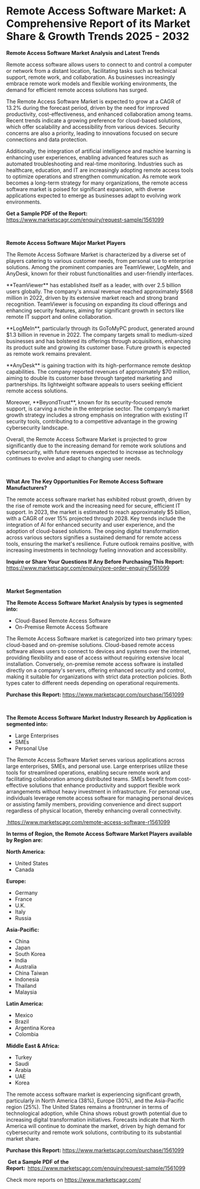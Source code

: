 <p><h1>Remote Access Software Market: A Comprehensive Report of its Market Share & Growth Trends 2025 - 2032</h1></p><p><strong>Remote Access Software Market Analysis and Latest Trends</strong></p>
<p><p>Remote access software allows users to connect to and control a computer or network from a distant location, facilitating tasks such as technical support, remote work, and collaboration. As businesses increasingly embrace remote work models and flexible working environments, the demand for efficient remote access solutions has surged.</p><p>The Remote Access Software Market is expected to grow at a CAGR of 13.2% during the forecast period, driven by the need for improved productivity, cost-effectiveness, and enhanced collaboration among teams. Recent trends indicate a growing preference for cloud-based solutions, which offer scalability and accessibility from various devices. Security concerns are also a priority, leading to innovations focused on secure connections and data protection.</p><p>Additionally, the integration of artificial intelligence and machine learning is enhancing user experiences, enabling advanced features such as automated troubleshooting and real-time monitoring. Industries such as healthcare, education, and IT are increasingly adopting remote access tools to optimize operations and strengthen communication. As remote work becomes a long-term strategy for many organizations, the remote access software market is poised for significant expansion, with diverse applications expected to emerge as businesses adapt to evolving work environments.</p></p>
<p><strong>Get a Sample PDF of the Report:&nbsp;</strong> <a href="https://www.marketscagr.com/enquiry/request-sample/1561099?utm_campaign=2383&utm_medium=2&utm_source=Github&utm_content=ia&utm_term=09032025&utm_id=remote-access-software">https://www.marketscagr.com/enquiry/request-sample/1561099</a></p>
<p>&nbsp;</p>
<p><strong>Remote Access Software Major Market Players</strong></p>
<p><p>The Remote Access Software Market is characterized by a diverse set of players catering to various customer needs, from personal use to enterprise solutions. Among the prominent companies are TeamViewer, LogMeIn, and AnyDesk, known for their robust functionalities and user-friendly interfaces.</p><p>**TeamViewer** has established itself as a leader, with over 2.5 billion users globally. The company's annual revenue reached approximately $568 million in 2022, driven by its extensive market reach and strong brand recognition. TeamViewer is focusing on expanding its cloud offerings and enhancing security features, aiming for significant growth in sectors like remote IT support and online collaboration.</p><p>**LogMeIn**, particularly through its GoToMyPC product, generated around $1.3 billion in revenue in 2022. The company targets small to medium-sized businesses and has bolstered its offerings through acquisitions, enhancing its product suite and growing its customer base. Future growth is expected as remote work remains prevalent.</p><p>**AnyDesk** is gaining traction with its high-performance remote desktop capabilities. The company reported revenues of approximately $70 million, aiming to double its customer base through targeted marketing and partnerships. Its lightweight software appeals to users seeking efficient remote access solutions.</p><p>Moreover, **BeyondTrust**, known for its security-focused remote support, is carving a niche in the enterprise sector. The company’s market growth strategy includes a strong emphasis on integration with existing IT security tools, contributing to a competitive advantage in the growing cybersecurity landscape.</p><p>Overall, the Remote Access Software Market is projected to grow significantly due to the increasing demand for remote work solutions and cybersecurity, with future revenues expected to increase as technology continues to evolve and adapt to changing user needs.</p></p>
<p>&nbsp;</p>
<p><strong>What Are The Key Opportunities For Remote Access Software Manufacturers?</strong></p>
<p><p>The remote access software market has exhibited robust growth, driven by the rise of remote work and the increasing need for secure, efficient IT support. In 2023, the market is estimated to reach approximately $5 billion, with a CAGR of over 15% projected through 2028. Key trends include the integration of AI for enhanced security and user experience, and the adoption of cloud-based solutions. The ongoing digital transformation across various sectors signifies a sustained demand for remote access tools, ensuring the market's resilience. Future outlook remains positive, with increasing investments in technology fueling innovation and accessibility.</p></p>
<p><strong>Inquire or Share Your Questions If Any Before Purchasing This Report:</strong> <a href="https://www.marketscagr.com/enquiry/pre-order-enquiry/1561099?utm_campaign=2383&utm_medium=2&utm_source=Github&utm_content=ia&utm_term=09032025&utm_id=remote-access-software">https://www.marketscagr.com/enquiry/pre-order-enquiry/1561099</a></p>
<p>&nbsp;</p>
<p><strong>Market Segmentation</strong></p>
<p><strong>The Remote Access Software Market Analysis by types is segmented into:</strong></p>
<p><ul><li>Cloud-Based Remote Access Software</li><li>On-Premise Remote Access Software</li></ul></p>
<p><p>The Remote Access Software market is categorized into two primary types: cloud-based and on-premise solutions. Cloud-based remote access software allows users to connect to devices and systems over the internet, providing flexibility and ease of access without requiring extensive local installation. Conversely, on-premise remote access software is installed directly on a company's servers, offering enhanced security and control, making it suitable for organizations with strict data protection policies. Both types cater to different needs depending on operational requirements.</p></p>
<p><strong>Purchase this Report:&nbsp;</strong><a href="https://www.marketscagr.com/purchase/1561099?utm_campaign=2383&utm_medium=2&utm_source=Github&utm_content=ia&utm_term=09032025&utm_id=remote-access-software">https://www.marketscagr.com/purchase/1561099</a></p>
<p>&nbsp;</p>
<p><strong>The Remote Access Software Market Industry Research by Application is segmented into:</strong></p>
<p><ul><li>Large Enterprises</li><li>SMEs</li><li>Personal Use</li></ul></p>
<p><p>The Remote Access Software Market serves various applications across large enterprises, SMEs, and personal use. Large enterprises utilize these tools for streamlined operations, enabling secure remote work and facilitating collaboration among distributed teams. SMEs benefit from cost-effective solutions that enhance productivity and support flexible work arrangements without heavy investment in infrastructure. For personal use, individuals leverage remote access software for managing personal devices or assisting family members, providing convenience and direct support regardless of physical location, thereby enhancing overall connectivity.</p></p>
<p><a href="https://www.marketscagr.com/remote-access-software-r1561099?utm_campaign=2383&utm_medium=2&utm_source=Github&utm_content=ia&utm_term=09032025&utm_id=remote-access-software">&nbsp;https://www.marketscagr.com/remote-access-software-r1561099</a></p>
<p><strong>In terms of Region, the Remote Access Software Market Players available by Region are:</strong></p>
<p>
    <p> <strong> North America: </strong>
        <ul>
            <li>United States</li>
            <li>Canada</li>
        </ul>
        </p> 
    <p> <strong> Europe: </strong>
        <ul>
            <li>Germany</li>
            <li>France</li>
            <li>U.K.</li>
            <li>Italy</li>
            <li>Russia</li>
        </ul>
        </p> 
    <p> <strong> Asia-Pacific: </strong>
        <ul>
            <li>China</li>
            <li>Japan</li>
            <li>South Korea</li>
            <li>India</li>
            <li>Australia</li>
            <li>China Taiwan</li>
            <li>Indonesia</li>
            <li>Thailand</li>
            <li>Malaysia</li>
        </ul>
        </p> 
    <p> <strong> Latin America: </strong>
        <ul>
            <li>Mexico</li>
            <li>Brazil</li>
            <li>Argentina Korea</li>
            <li>Colombia</li>
        </ul>
        </p> 
    <p> <strong> Middle East & Africa: </strong>
        <ul>
            <li>Turkey</li>
            <li>Saudi</li>
            <li>Arabia</li>
            <li>UAE</li>
            <li>Korea</li>
        </ul>
    </p>
    </p>
<p><p>The remote access software market is experiencing significant growth, particularly in North America (38%), Europe (30%), and the Asia-Pacific region (25%). The United States remains a frontrunner in terms of technological adoption, while China shows robust growth potential due to increasing digital transformation initiatives. Forecasts indicate that North America will continue to dominate the market, driven by high demand for cybersecurity and remote work solutions, contributing to its substantial market share.</p></p>
<p><strong>Purchase this Report: </strong><a href="https://www.marketscagr.com/purchase/1561099?utm_campaign=2383&utm_medium=2&utm_source=Github&utm_content=ia&utm_term=09032025&utm_id=remote-access-software">https://www.marketscagr.com/purchase/1561099</a></p>
<p>&nbsp;<strong>Get a Sample PDF of the Report:&nbsp;&nbsp;</strong><a href="https://www.marketscagr.com/enquiry/request-sample/1561099?utm_campaign=2383&utm_medium=2&utm_source=Github&utm_content=ia&utm_term=09032025&utm_id=remote-access-software">https://www.marketscagr.com/enquiry/request-sample/1561099</a></p>
<p><strong></strong></p>
<p>Check more reports on <a href="https://www.marketscagr.com/?utm_campaign=2383&utm_medium=2&utm_source=Github&utm_content=ia&utm_term=09032025&utm_id=remote-access-software">https://www.marketscagr.com/</a></p>
